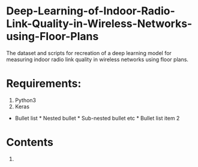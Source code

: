 # Deep-Learning-of-Indoor-Radio-Link-Quality-in-Wireless-Networks-using-Floor-Plans
The dataset and scripts for recreation of a deep learning model for measuring indoor radio link quality in wireless networks using floor plans.

# Requirements:
1) Python3
2) Keras

* Bullet list
              * Nested bullet
                  * Sub-nested bullet etc
          * Bullet list item 2
# Contents 
1)
